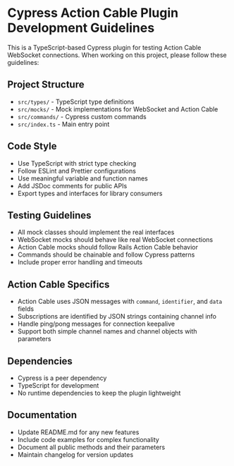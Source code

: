 <!-- Use this file to provide workspace-specific custom instructions to Copilot. For more details, visit https://code.visualstudio.com/docs/copilot/copilot-customization#_use-a-githubcopilotinstructionsmd-file -->

# Cypress Action Cable Plugin Development Guidelines

This is a TypeScript-based Cypress plugin for testing Action Cable WebSocket connections. When working on this project, please follow these guidelines:

## Project Structure
- `src/types/` - TypeScript type definitions
- `src/mocks/` - Mock implementations for WebSocket and Action Cable
- `src/commands/` - Cypress custom commands
- `src/index.ts` - Main entry point

## Code Style
- Use TypeScript with strict type checking
- Follow ESLint and Prettier configurations
- Use meaningful variable and function names
- Add JSDoc comments for public APIs
- Export types and interfaces for library consumers

## Testing Guidelines
- All mock classes should implement the real interfaces
- WebSocket mocks should behave like real WebSocket connections
- Action Cable mocks should follow Rails Action Cable behavior
- Commands should be chainable and follow Cypress patterns
- Include proper error handling and timeouts

## Action Cable Specifics
- Action Cable uses JSON messages with `command`, `identifier`, and `data` fields
- Subscriptions are identified by JSON strings containing channel info
- Handle ping/pong messages for connection keepalive
- Support both simple channel names and channel objects with parameters

## Dependencies
- Cypress is a peer dependency
- TypeScript for development
- No runtime dependencies to keep the plugin lightweight

## Documentation
- Update README.md for any new features
- Include code examples for complex functionality
- Document all public methods and their parameters
- Maintain changelog for version updates
